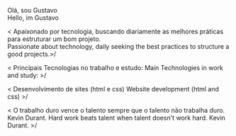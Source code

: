 Olá, sou Gustavo  
Hello, im Gustavo
 
< Apaixonado por tecnologia, buscando diariamente as melhores práticas para estruturar um bom projeto.	
Passionate about technology, daily seeking the best practices to structure a good projects.>/

< Principais Tecnologias no trabalho e estudo: 
  Main Technologies in work and study: >/

< Desenvolvimento de sites (html e css) 
 Website development (html and css) >/

< O trabalho duro vence o talento sempre que o talento não trabalha duro. Kevin Durant. 
 Hard work beats talent when talent doesn't work hard. Kevin Durant. >/
 
